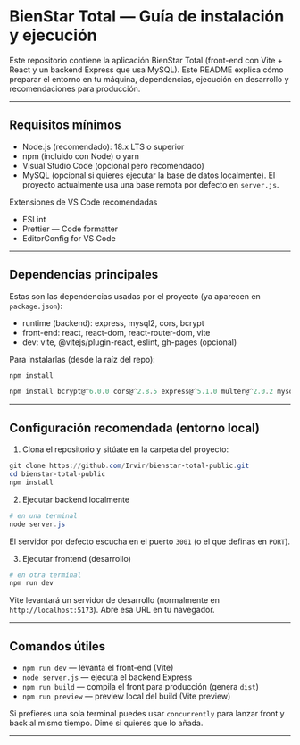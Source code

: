 # BienStar Total — Guía de instalación y ejecución

Este repositorio contiene la aplicación BienStar Total (front-end con Vite + React y un backend Express que usa MySQL). Este README explica cómo preparar el entorno en tu máquina, dependencias, ejecución en desarrollo y recomendaciones para producción.

---

## Requisitos mínimos

- Node.js (recomendado): 18.x LTS o superior
- npm (incluido con Node) o yarn
- Visual Studio Code (opcional pero recomendado)
- MySQL (opcional si quieres ejecutar la base de datos localmente). El proyecto actualmente usa una base remota por defecto en `server.js`.

Extensiones de VS Code recomendadas

- ESLint
- Prettier — Code formatter
- EditorConfig for VS Code

---

## Dependencias principales

Estas son las dependencias usadas por el proyecto (ya aparecen en `package.json`):

- runtime (backend): express, mysql2, cors, bcrypt
- front-end: react, react-dom, react-router-dom, vite
- dev: vite, @vitejs/plugin-react, eslint, gh-pages (opcional)

Para instalarlas (desde la raíz del repo):

```powershell
npm install
```

```powershell
npm install bcrypt@^6.0.0 cors@^2.8.5 express@^5.1.0 multer@^2.0.2 mysql2@^3.15.2 react@^19.2.0 react-dom@^19.2.0 react-router-dom@^7.9.4
```


---

## Configuración recomendada (entorno local)

1. Clona el repositorio y sitúate en la carpeta del proyecto:

```powershell
git clone https://github.com/Irvir/bienstar-total-public.git
cd bienstar-total-public
npm install
```



2. Ejecutar backend localmente

```powershell
# en una terminal
node server.js
```

El servidor por defecto escucha en el puerto `3001` (o el que definas en `PORT`).

3. Ejecutar frontend (desarrollo)

```powershell
# en otra terminal
npm run dev
```

Vite levantará un servidor de desarrollo (normalmente en `http://localhost:5173`). Abre esa URL en tu navegador.

---

## Comandos útiles

- `npm run dev` — levanta el front-end (Vite)
- `node server.js` — ejecuta el backend Express
- `npm run build` — compila el front para producción (genera `dist`)
- `npm run preview` — preview local del build (Vite preview)

Si prefieres una sola terminal puedes usar `concurrently` para lanzar front y back al mismo tiempo. Dime si quieres que lo añada.

---





